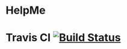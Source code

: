 # HelpMe
# Travis CI [![Build Status](https://travis-ci.com/VerkoChmo/HelpMe.svg?branch=master)](https://travis-ci.com/VerkoChmo/HelpMe)
